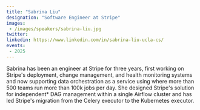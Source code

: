 ```yaml
---
title: "Sabrina Liu"
designation: "Software Engineer at Stripe"
images:
 - /images/speakers/sabrina-liu.jpg
twitter: 
linkedin: https://www.linkedin.com/in/sabrina-liu-ucla-cs/
events:
 - 2025
---
```


Sabrina has been an engineer at Stripe for three years, first working on Stripe's deployment, change management, and health monitoring systems and now supporting data orchestration as a service using where more than 500 teams run more than 100k jobs per day. She designed Stripe's solution for independent* DAG management within a single Airflow cluster and has led Stripe's migration from the Celery executor to the Kubernetes executor.